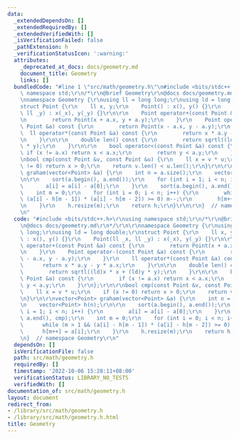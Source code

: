 ```yaml
---
data:
  _extendedDependsOn: []
  _extendedRequiredBy: []
  _extendedVerifiedWith: []
  _isVerificationFailed: false
  _pathExtension: h
  _verificationStatusIcon: ':warning:'
  attributes:
    _deprecated_at_docs: docs/geometry.md
    document_title: Geometry
    links: []
  bundledCode: "#line 1 \"src/math/geometry.h\"\n#include <bits/stdc++.h>\r\nusing\
    \ namespace std;\r\n/*\r\n@brief Geometry\r\n@docs docs/geometry.md\r\n*/\r\n\r\
    \nnamespace Geometry {\r\nusing ll = long long;\r\nusing ld = long double;\r\n\
    struct Point {\r\n    ll x, y;\r\n    Point() : x(), y() {}\r\n    Point(ll _x,\
    \ ll _y) : x(_x), y(_y) {}\r\n\r\n    Point operator+(const Point &a) const {\r\
    \n        return Point(x + a.x, y + a.y);\r\n    }\r\n    Point operator-(const\
    \ Point &a) const {\r\n        return Point(x - a.x, y - a.y);\r\n    }\r\n  \
    \  ll operator*(const Point &a) const {\r\n        return x * a.y - y * a.x;\r\
    \n    }\r\n\r\n    double len() const {\r\n        return sqrtl((ld)x * x + (ld)y\
    \ * y);\r\n    }\r\n\r\n    bool operator<(const Point &a) const {\r\n       \
    \ if (x != a.x) return x < a.x;\r\n        return y < a.y;\r\n    }\r\n};\r\n\r\
    \nbool cmp(const Point &v, const Point &u) {\r\n    ll x = v * u;\r\n    if (x\
    \ != 0) return x > 0;\r\n    return v.len() < u.len();\r\n}\r\n\r\nvector<Point>\
    \ graham(vector<Point> &a) {\r\n    int n = a.size();\r\n    vector<Point> h(n);\r\
    \n\r\n    sort(a.begin(), a.end());\r\n    for (int i = 1; i < n; i++) {\r\n \
    \       a[i] = a[i] - a[0];\r\n    }\r\n    sort(a.begin(), a.end(), cmp);\r\n\
    \    int m = 0;\r\n    for (int i = 0; i < n; i++) {\r\n        while (m > 1 &&\
    \ (a[i] - h[m - 1]) * (a[i] - h[m - 2]) >= 0) m--;\r\n        h[m++] = a[i];\r\
    \n    }\r\n    h.resize(m);\r\n    return h;\r\n}\r\n\r\n}  // namespace Geometry\r\
    \n"
  code: "#include <bits/stdc++.h>\r\nusing namespace std;\r\n/*\r\n@brief Geometry\r\
    \n@docs docs/geometry.md\r\n*/\r\n\r\nnamespace Geometry {\r\nusing ll = long\
    \ long;\r\nusing ld = long double;\r\nstruct Point {\r\n    ll x, y;\r\n    Point()\
    \ : x(), y() {}\r\n    Point(ll _x, ll _y) : x(_x), y(_y) {}\r\n\r\n    Point\
    \ operator+(const Point &a) const {\r\n        return Point(x + a.x, y + a.y);\r\
    \n    }\r\n    Point operator-(const Point &a) const {\r\n        return Point(x\
    \ - a.x, y - a.y);\r\n    }\r\n    ll operator*(const Point &a) const {\r\n  \
    \      return x * a.y - y * a.x;\r\n    }\r\n\r\n    double len() const {\r\n\
    \        return sqrtl((ld)x * x + (ld)y * y);\r\n    }\r\n\r\n    bool operator<(const\
    \ Point &a) const {\r\n        if (x != a.x) return x < a.x;\r\n        return\
    \ y < a.y;\r\n    }\r\n};\r\n\r\nbool cmp(const Point &v, const Point &u) {\r\n\
    \    ll x = v * u;\r\n    if (x != 0) return x > 0;\r\n    return v.len() < u.len();\r\
    \n}\r\n\r\nvector<Point> graham(vector<Point> &a) {\r\n    int n = a.size();\r\
    \n    vector<Point> h(n);\r\n\r\n    sort(a.begin(), a.end());\r\n    for (int\
    \ i = 1; i < n; i++) {\r\n        a[i] = a[i] - a[0];\r\n    }\r\n    sort(a.begin(),\
    \ a.end(), cmp);\r\n    int m = 0;\r\n    for (int i = 0; i < n; i++) {\r\n  \
    \      while (m > 1 && (a[i] - h[m - 1]) * (a[i] - h[m - 2]) >= 0) m--;\r\n  \
    \      h[m++] = a[i];\r\n    }\r\n    h.resize(m);\r\n    return h;\r\n}\r\n\r\
    \n}  // namespace Geometry\r\n"
  dependsOn: []
  isVerificationFile: false
  path: src/math/geometry.h
  requiredBy: []
  timestamp: '2022-10-06 15:28:11+08:00'
  verificationStatus: LIBRARY_NO_TESTS
  verifiedWith: []
documentation_of: src/math/geometry.h
layout: document
redirect_from:
- /library/src/math/geometry.h
- /library/src/math/geometry.h.html
title: Geometry
---
```

